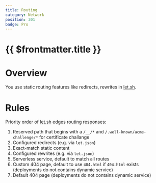 ```yaml
---
title: Routing
category: Network
position: 301
badge: Pro
---
```


# {{ $frontmatter.title }}

# Overview

You use static routing features like redirects, rewrites in [let.sh](alpha.let.sh).

# Rules

Priority order of [let.sh](alpha.let.sh) edges routing responses:

1. Reserved path that begins with a `/__/*` and `/.well-known/acme-challenge/*` for certificate challange
2. Configured redirects (e.g. via `let.json`)
3. Exact-match static content
4. Configured rewrites (e.g. via `let.json`)
5. Serverless service, default to match all routes
6. Custom 404 page, default to use `404.html` if `404.html` exists (deployments do not contains dynamic service)
7. Default 404 page (deployments do not contains dynamic service)
